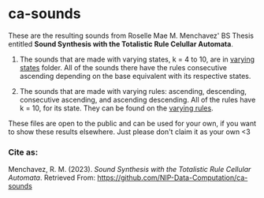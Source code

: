 # ca-sounds

These are the resulting sounds from Roselle Mae M. Menchavez' BS Thesis entitled **Sound Synthesis with the Totalistic Rule Celullar Automata**.

1. The sounds that are made with varying states, k = 4 to 10, are in [varying states](https://github.com/NIP-Data-Computation/ca-sounds/tree/main/varying%20states) folder. All of the sounds there have the rules consecutive ascending depending on the base equivalent with its respective states.

2. The sounds that are made with varying rules: ascending, descending, consecutive ascending, and ascending descending. All of the rules have k = 10, for its state. They can be found on the [varying rules](https://github.com/NIP-Data-Computation/ca-sounds/tree/main/varying%20rules). 

These files are open to the public and can be used for your own, if you want to show these results elsewhere. Just please don't claim it as your own <3

### Cite as: 
Menchavez, R. M. (2023). *Sound Synthesis with the Totalistic Rule Cellular Automata*. Retrieved From: https://github.com/NIP-Data-Computation/ca-sounds

